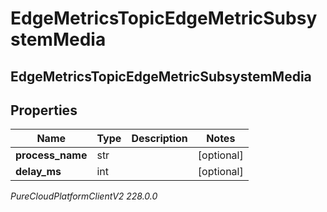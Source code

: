 # EdgeMetricsTopicEdgeMetricSubsystemMedia

## EdgeMetricsTopicEdgeMetricSubsystemMedia

## Properties

|Name | Type | Description | Notes|
|------------ | ------------- | ------------- | -------------|
| **process_name** | str |  | [optional] |
| **delay_ms** | int |  | [optional] |



_PureCloudPlatformClientV2 228.0.0_
